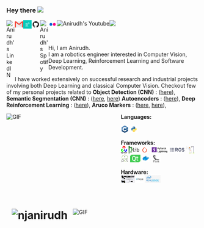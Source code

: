 ### Hey there <img src="https://media.giphy.com/media/hvRJCLFzcasrR4ia7z/giphy.gif" width="25px">

<a href="https://www.linkedin.com/in/njanirudh/">
  <img align="left" alt="Anirudh's LinkedIN" width="22px" src="https://upload.wikimedia.org/wikipedia/commons/8/81/LinkedIn_icon.svg" />
</a>
<a href="anijaya9@gmail.com">
  <img align="left" alt="Anirudh's Gmail" width="22px" src="https://github.com/njanirudh/njanirudh/blob/master/assets/gmail.png" />
</a>
<a href="https://www.researchgate.net/profile/Anirudh-N-J">
  <img align="left" alt="Anirudh's ResearchGate" width="22px" src="https://github.com/njanirudh/njanirudh/blob/master/assets/researchgate.jpg" />
</a>
<a href="https://github.com/njanirudh">
  <img align="left" alt="Anirudh's Github" width="22px" src="https://github.com/njanirudh/njanirudh/blob/master/assets/github.png" />
</a>



<a href="https://open.spotify.com/user/314px6pmz4bi7e2utur3tfu33i5m">
  <img align="left" alt="Anirudh's Spotify" width="22px" src="https://upload.wikimedia.org/wikipedia/commons/thumb/1/19/Spotify_logo_without_text.svg/768px-Spotify_logo_without_text.svg.png" />
</a>
<a href="https://www.flickr.com/photos/190002822@N04/">
  <img align="left" alt="Anirudh's Flickr" width="22px" src="https://github.com/njanirudh/njanirudh/blob/master/assets/flikr.png" />
</a>
<a href="https://www.youtube.com/channel/UCOL8TmVduJxAqtQP3NP-SkQ/featured">
  <img align="left" alt="Anirudh's Youtube" height="22px" src="https://upload.wikimedia.org/wikipedia/commons/thumb/b/b8/YouTube_Logo_2017.svg/768px-YouTube_Logo_2017.svg.png" />
</a>

![](https://visitor-badge.glitch.me/badge?page_id=njanirudh.njanirudh)

<br />

Hi, I am Anirudh.    
I am a robotics engineer interested in Computer Vision, Deep Learning, Reinforcement Learning and Software Development.    

I have worked extensively on successful research and industrial projects involving both Deep Learning and classical Computer Vision. Checkout few of my personal projects related to 
**Object Detection (CNN)** : (<a href="https://github.com/njanirudh/Nut-Detector">here</a>), 
**Semantic Segmentation (CNN)** : (<a href="https://github.com/njanirudh/Geo-Segmentation-Pytorch">here</a>, 
<a href="https://github.com/njanirudh/coding_task_make-a-model">here</a>)
**Autoencoders** : (<a href="https://github.com/NJ-2020-thesis/AutoEncoders">here</a>), 
**Deep Reinforcement Learning** : (<a href="https://github.com/NJ-2020-thesis/PyRep/tree/feature/examples/vmp">here</a>),
**Aruco Markers** : (<a href="https://github.com/njanirudh/Aruco_Tracker">here</a>, <a href="https://github.com/njanirudh/Augmented-Reality">here</a>), 



  <img align="left" alt="GIF" src="https://github.com/njanirudh/njanirudh/blob/master/gifs/rl.gif?raw=true" width="300" height="250" />

  <img align="right" alt="GIF" src="https://github.com/njanirudh/njanirudh/blob/master/gifs/hsr.gif?raw=true" width="330" height="250" />

**Languages:**  

<code><img height="20" src="https://raw.githubusercontent.com/github/explore/80688e429a7d4ef2fca1e82350fe8e3517d3494d/topics/cpp/cpp.png" title="C++"></code>
<code><img height="20" src="https://raw.githubusercontent.com/github/explore/80688e429a7d4ef2fca1e82350fe8e3517d3494d/topics/python/python.png" title="Python"></code>

**Frameworks:**  
<code><img height="20" src="https://github.com/njanirudh/njanirudh/blob/master/assets/opencv.png" title="OpenCV"></code>
<code><img height="20" src="https://github.com/njanirudh/njanirudh/blob/master/assets/dlib.png" title="DLib"></code>
<code><img height="20" src="https://github.com/njanirudh/njanirudh/blob/master/assets/pytorch.png" title="PyTorch"></code>
<code><img height="20" src="https://github.com/njanirudh/njanirudh/blob/master/assets/ptl.png" title="Pytorch-Lightning"></code>
<code><img height="20" src="https://github.com/njanirudh/njanirudh/blob/master/assets/ros.png" title="ROS"></code>
<code><img height="20" src="https://github.com/njanirudh/njanirudh/blob/master/assets/sb3.png" title="Stable-Baselines3"></code>
<code><img height="20" src="https://github.com/njanirudh/njanirudh/blob/master/assets/pcl.png" title="PCL"></code>
<code><img height="20" src="https://github.com/njanirudh/njanirudh/blob/master/assets/qt_logo.png" title="Qt"></code>
<code><img height="20" src="https://github.com/njanirudh/njanirudh/blob/master/assets/docker.png" title="Docker"></code>
<code><img height="20" src="https://github.com/njanirudh/njanirudh/blob/master/assets/flask.png" title="Flask"></code>

**Hardware:**  
<code><img height="20" src="https://github.com/njanirudh/njanirudh/blob/master/assets/hsr.jpg" title="Toyota HSR"></code>
<code><img height="20" src="https://github.com/njanirudh/njanirudh/blob/master/assets/kinova.png" title="Kinova 3"></code>
<code><img height="20" src="https://github.com/njanirudh/njanirudh/blob/master/assets/realsense.jpg" title="Realsense"></code>


# <p align="center"> <img src="https://github-readme-stats.vercel.app/api?username=njanirudh&show_icons=true&theme=gotham" alt="njanirudh" />




